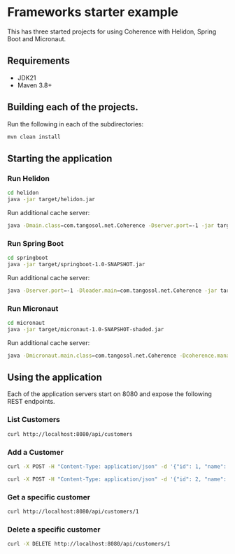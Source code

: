 # Frameworks starter example

This has three started projects for using Coherence with Helidon, Spring Boot and Micronaut.
      
## Requirements

* JDK21
* Maven 3.8+

## Building each of the projects.
              
Run the following in each of the subdirectories:

```bash
mvn clean install
```

## Starting the application

### Run Helidon

```bash
cd helidon
java -jar target/helidon.jar
```

Run additional cache server:

```bash
java -Dmain.class=com.tangosol.net.Coherence -Dserver.port=-1 -jar target/helidon.jar  
```

### Run Spring Boot

```bash
cd springboot
java -jar target/springboot-1.0-SNAPSHOT.jar
```
      
Run additional cache server:

```bash
java -Dserver.port=-1 -Dloader.main=com.tangosol.net.Coherence -jar target/springboot-1.0-SNAPSHOT.jar
```

### Run Micronaut

```bash
cd micronaut
java -jar target/micronaut-1.0-SNAPSHOT-shaded.jar
```
    
Run additional cache server:

```bash
java -Dmicronaut.main.class=com.tangosol.net.Coherence -Dcoherence.management.http=none -Dmicronaut.server.port=-1 -jar target/micronaut-1.0-SNAPSHOT-shaded.jar
```

## Using the application

Each of the application servers start on 8080 and expose the following REST endpoints.

### List Customers

```bash
curl http://localhost:8080/api/customers
```

### Add a Customer

```bash
curl -X POST -H "Content-Type: application/json" -d '{"id": 1, "name": "Tim", "balance": 1000}' http://localhost:8080/api/customers
```

```bash
curl -X POST -H "Content-Type: application/json" -d '{"id": 2, "name": "John", "balance": 5000}' http://localhost:8080/api/customers
```

### Get a specific customer

```bash
curl http://localhost:8080/api/customers/1
```

### Delete a specific customer

```bash
curl -X DELETE http://localhost:8080/api/customers/1
```